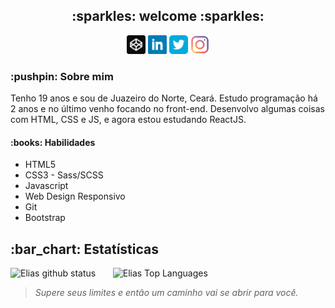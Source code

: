 <h2 align="center"> :sparkles: welcome :sparkles: </h2>

<p align="center" display="inline">
  <a href="https://codepen.io/eliasinacio"><img width=30 src="https://github.com/eliasinacio/eliasinacio/blob/main/assets//codepen.png"></a>
  <a href="https://linkedin.com/in/elias-inacio0"><img width=30 src="https://github.com/eliasinacio/eliasinacio/blob/main/assets/linkedin-logo.svg"></a>
  <a href="https://twitter.com/eliasinacio_1"><img width=30 src="https://github.com/eliasinacio/eliasinacio/blob/main/assets/twitter-logo.svg"></a>
  <a href="https://instagram.com/eliasinacio.1"><img width=30 src="https://github.com/eliasinacio/eliasinacio/blob/main/assets/instagram-logo.svg"></a>
</p>

<h3>:pushpin: Sobre mim </h3>
<p> 
  Tenho 19 anos e sou de Juazeiro do Norte, Ceará. Estudo programação há 2 anos e no último venho focando no front-end. Desenvolvo algumas coisas com HTML, CSS e JS, e agora estou estudando ReactJS.  
</p>
  
<h4>:books: Habilidades </h4>
<ul list-style-type="none">
  <li>HTML5</li>
  <li>CSS3 - Sass/SCSS</li>
  <li>Javascript</li>
  <li>Web Design Responsivo</li>
  <li>Git</>
  <li>Bootstrap</l1>
</ul>

<h2> :bar_chart: Estatísticas</h2>
<p>
  <img src="https://github-readme-stats.vercel.app/api?username=eliasinacio&count_private=true&show_icons=true&theme=tokyonight" alt="Elias github status" width="450"/>
  &nbsp; &nbsp; &nbsp; 
  <img src="https://github-readme-stats.vercel.app/api/top-langs/?username=eliasinacio&layout=compact&theme=tokyonight" alt="Elias Top Languages" width="auto"/>
</p>

<blockquote> <em> Supere seus limites e então um caminho vai se abrir para você. </em> </blockquote>
